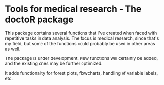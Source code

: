 # Tools for medical research - The doctoR package

This package contains several functions that I've created when faced with repetitive
tasks in data analysis. The focus is medical research, since that's my field, but
some of the functions could probably be used in other areas as well.

The package is under development. New functions will certainly be added, and the
existing ones may be further optimized.

It adds functionality for forest plots, flowcharts, handling of variable labels, etc.
